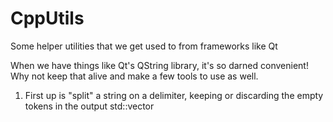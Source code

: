 # CppUtils
Some helper utilities that we get used to from frameworks like Qt

When we have things like Qt's QString library, it's so darned convenient!
Why not keep that alive and make a few tools to use as well.

1. First up is "split" a string on a delimiter, keeping or discarding the empty tokens in the output std::vector

